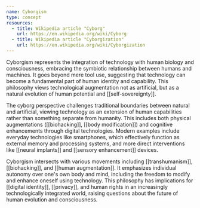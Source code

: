 ```yaml
---
name: Cyborgism
type: concept
resources:
  - title: Wikipedia article "Cyborg"
    url: https://en.wikipedia.org/wiki/Cyborg
  - title: Wikipedia article "Cyborgization"
    url: https://en.wikipedia.org/wiki/Cyborgization
---
```


Cyborgism represents the integration of technology with human biology and consciousness, embracing the symbiotic relationship between humans and machines. It goes beyond mere tool use, suggesting that technology can become a fundamental part of human identity and capability. This philosophy views technological augmentation not as artificial, but as a natural evolution of human potential and [[self-sovereignty]].

The cyborg perspective challenges traditional boundaries between natural and artificial, viewing technology as an extension of human capabilities rather than something separate from humanity. This includes both physical augmentations ([[biohacking]], [[body modification]]) and cognitive enhancements through digital technologies. Modern examples include everyday technologies like smartphones, which effectively function as external memory and processing systems, and more direct interventions like [[neural implants]] and [[sensory enhancement]] devices.

Cyborgism intersects with various movements including [[transhumanism]], [[biohacking]], and [[human augmentation]]. It emphasizes individual autonomy over one's own body and mind, including the freedom to modify and enhance oneself using technology. This philosophy has implications for [[digital identity]], [[privacy]], and human rights in an increasingly technologically integrated world, raising questions about the future of human evolution and consciousness.